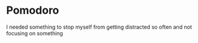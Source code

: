 # Pomodoro
I needed something to stop myself from getting distracted so often and not focusing on something
